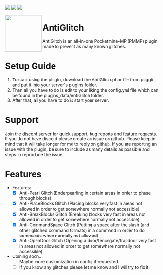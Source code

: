 [![](https://poggit.pmmp.io/shield.state/AntiGlitch)](https://poggit.pmmp.io/p/AntiGlitch)
[![](https://poggit.pmmp.io/shield.api/AntiGlitch)](https://poggit.pmmp.io/p/AntiGlitch)
[![](https://poggit.pmmp.io/shield.dl.total/AntiGlitch)](https://poggit.pmmp.io/p/AntiGlitch)

<img src="https://i.ibb.co/gdynDyp/Anti-Glitch-2.png" width="120" height="120" align="left"></img>

# AntiGlitch
AntiGlitch is an all-in-one Pocketmine-MP (PMMP) plugin made to prevent as many known glitches.

# Setup Guide
1. To start using the plugin, download the AntiGlitch.phar file from poggit and put it into your server's plugins folder. 
2. Then all you have to do is edit to your liking the config.yml file which can be found in the plugins_data/AntiGlitch folder.
5. After that, all you have to do is start your server.

# Support
Join the [discord server](https://discord.gg/YJZNhwhyMQ) for quick support, bug reports and feature requests.
If you do not have discord please create an issue on github. Please keep in mind that it will take longer for me to reply on github. If you are reporting an issue with the plugin, be sure to include as many details as possible and steps to reproduce the issue.

# Features
- Features:
  - [x] Anti-Pearl Glitch (Enderpearling in certain areas in order to phase through blocks)
  - [x] Anti-PlaceBlocks Glitch (Placing blocks very fast in areas not allowed in order to get somewhere normally not accessible)
  - [x] Anti-BreakBlocks Glitch (Breaking blocks very fast in areas not allowed in order to get somewhere normally not accessible)
  - [x] Anti-CommandSpace Glitch (Putting a space after the slash (and other glitched command formats) in a command in order to do commands when normally not allowed)
  - [x] Anti-OpenDoor Glitch (Opening a door/fencegate/trapdoor very fast in areas not allowed in order to get somewhere normally not accessible)
- Coming soon...
  - [ ] Maybe more customization in config if requested.
  - [ ] If you know any glitches please let me know and I will try to fix it.
